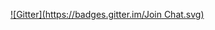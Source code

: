 
[![Gitter](https://badges.gitter.im/Join Chat.svg)](https://gitter.im/arangodb/arangodbjs?utm_source=badge&utm_medium=badge&utm_campaign=pr-badge&utm_content=badge)